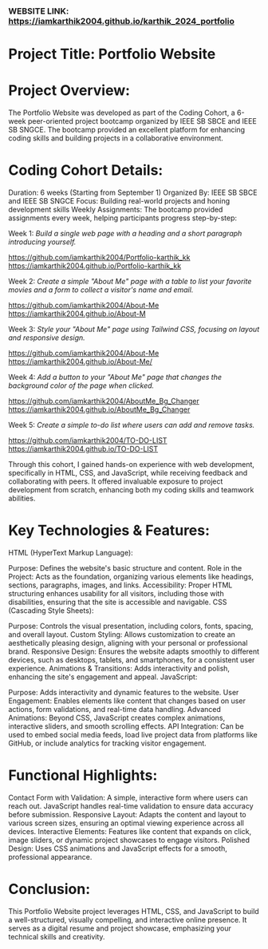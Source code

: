### WEBSITE LINK: https://iamkarthik2004.github.io/karthik_2024_portfolio

# Project Title: Portfolio Website

# Project Overview: 
The Portfolio Website was developed as part of the Coding Cohort, a 6-week peer-oriented project bootcamp organized by IEEE SB SBCE and IEEE SB SNGCE. The bootcamp provided an excellent platform for enhancing coding skills and building projects in a collaborative environment.

# Coding Cohort Details:
Duration: 6 weeks (Starting from September 1)
Organized By: IEEE SB SBCE and IEEE SB SNGCE
Focus: Building real-world projects and honing development skills
Weekly Assignments: The bootcamp provided assignments every week, helping participants progress step-by-step:

Week 1: 
*Build a single web page with a heading and a short paragraph introducing yourself.*

https://github.com/iamkarthik2004/Portfolio-karthik_kk
https://iamkarthik2004.github.io/Portfolio-karthik_kk

Week 2: 
*Create a simple "About Me" page with a table to list your favorite movies and a form to collect a visitor's name and
email.*

https://github.com/iamkarthik2004/About-Me
https://iamkarthik2004.github.io/About-M

Week 3: 
*Style your "About Me" page using Tailwind CSS,  focusing on layout and responsive design.*

https://github.com/iamkarthik2004/About-Me
https://iamkarthik2004.github.io/About-Me/


Week 4: 
*Add a button to your "About Me" page that changes
the background color of the page when clicked.*

https://github.com/iamkarthik2004/AboutMe_Bg_Changer
https://iamkarthik2004.github.io/AboutMe_Bg_Changer

Week 5:
*Create a simple to-do list where users can add and remove tasks.*

https://github.com/iamkarthik2004/TO-DO-LIST
https://iamkarthik2004.github.io/TO-DO-LIST


Through this cohort, I gained hands-on experience with web development, specifically in HTML, CSS, and JavaScript, while receiving feedback and collaborating with peers. It offered invaluable exposure to project development from scratch, enhancing both my coding skills and teamwork abilities.

# Key Technologies & Features:
HTML (HyperText Markup Language):

Purpose: 
Defines the website's basic structure and content.
Role in the Project: Acts as the foundation, organizing various elements like headings, sections, paragraphs, images, and links.
Accessibility: Proper HTML structuring enhances usability for all visitors, including those with disabilities, ensuring that the site is accessible and navigable.
CSS (Cascading Style Sheets):

Purpose: 
Controls the visual presentation, including colors, fonts, spacing, and overall layout.
Custom Styling: Allows customization to create an aesthetically pleasing design, aligning with your personal or professional brand.
Responsive Design: Ensures the website adapts smoothly to different devices, such as desktops, tablets, and smartphones, for a consistent user experience.
Animations & Transitions: Adds interactivity and polish, enhancing the site's engagement and appeal.
JavaScript:

Purpose: 
Adds interactivity and dynamic features to the website.
User Engagement: Enables elements like content that changes based on user actions, form validations, and real-time data handling.
Advanced Animations: Beyond CSS, JavaScript creates complex animations, interactive sliders, and smooth scrolling effects.
API Integration: Can be used to embed social media feeds, load live project data from platforms like GitHub, or include analytics for tracking visitor engagement.
# Functional Highlights:
Contact Form with Validation: A simple, interactive form where users can reach out. JavaScript handles real-time validation to ensure data accuracy before submission.
Responsive Layout: Adapts the content and layout to various screen sizes, ensuring an optimal viewing experience across all devices.
Interactive Elements: Features like content that expands on click, image sliders, or dynamic project showcases to engage visitors.
Polished Design: Uses CSS animations and JavaScript effects for a smooth, professional appearance.

# Conclusion:
This Portfolio Website project leverages HTML, CSS, and JavaScript to build a well-structured, visually compelling, and interactive online presence. It serves as a digital resume and project showcase, emphasizing your technical skills and creativity.

